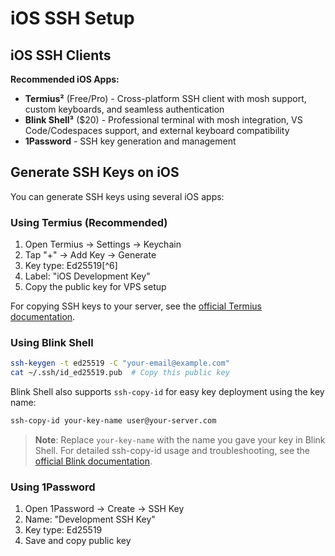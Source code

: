 # iOS SSH Setup

## iOS SSH Clients

**Recommended iOS Apps:**

- **Termius²** (Free/Pro) - Cross-platform SSH client with mosh support, custom keyboards, and seamless authentication
- **Blink Shell³** ($20) - Professional terminal with mosh integration, VS Code/Codespaces support, and external keyboard compatibility
- **1Password** - SSH key generation and management

## Generate SSH Keys on iOS

You can generate SSH keys using several iOS apps:

### Using Termius (Recommended)

1. Open Termius → Settings → Keychain
2. Tap "+" → Add Key → Generate
3. Key type: Ed25519[^6]
4. Label: "iOS Development Key"
5. Copy the public key for VPS setup

For copying SSH keys to your server, see the [official Termius documentation](https://termius.com/documentation/copy-ssh-key-to-server).

### Using Blink Shell

```bash
ssh-keygen -t ed25519 -C "your-email@example.com"
cat ~/.ssh/id_ed25519.pub  # Copy this public key
```

Blink Shell also supports `ssh-copy-id` for easy key deployment using the key name:

```bash
ssh-copy-id your-key-name user@your-server.com
```

> **Note**: Replace `your-key-name` with the name you gave your key in Blink Shell. For detailed ssh-copy-id usage and troubleshooting, see the [official Blink documentation](https://docs.blink.sh/basics/commands#ssh-copy-id).

### Using 1Password

1. Open 1Password → Create → SSH Key
2. Name: "Development SSH Key"
3. Key type: Ed25519
4. Save and copy public key
